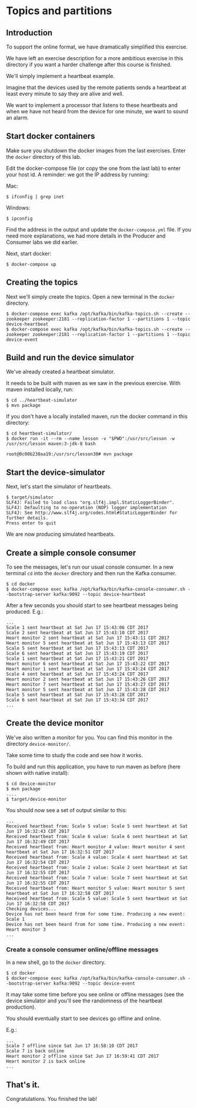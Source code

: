# Topics and partitions

## Introduction

To support the online format, we have dramatically simplified this exercise.

We have left an exercise description for a more ambitious exercise in this directory if you want a harder challenge after this course is finished.

We'll simply implement a heartbeat example.

Imagine that the devices used by the remote patients sends a heartbeat at least every minute to say they are alive and well.

We want to implement a processor that listens to these heartbeats and when we have not heard from the device for one minute, we want to sound an alarm.

## Start docker containers

Make sure you shutdown the docker images from the last exercises. Enter the `docker` directory of this lab.

Edit the docker-compose file (or copy the one from the last lab) to enter your host id. A reminder: we got the IP address by running:

Mac:

```
$ ifconfig | grep inet
```

Windows:

```
$ ipconfig
```

Find the address in the output and update the `docker-compose.yml` file. If you need more explanations, we had more details in the Producer and Consumer labs we did earlier.

Next, start docker:

```
$ docker-compose up
```

## Creating the topics

Next we'll simply create the topics. Open a new terminal in the `docker` directory.

```
$ docker-compose exec kafka /opt/kafka/bin/kafka-topics.sh --create --zookeeper zookeeper:2181 --replication-factor 1 --partitions 1 --topic device-heartbeat
$ docker-compose exec kafka /opt/kafka/bin/kafka-topics.sh --create --zookeeper zookeeper:2181 --replication-factor 1 --partitions 1 --topic device-event
```

## Build and run the device simulator

We've already created a heartbeat simulator.

It needs to be built with maven as we saw in the previous exercise. With maven installed locally, run:

```
$ cd ../heartbeat-simulator
$ mvn package
```

If you don't have a locally installed maven, run the docker command in this directory:

```
$ cd heartbeat-simulator/
$ docker run -it --rm --name lesson -v "$PWD":/usr/src/lesson -w /usr/src/lesson maven:3-jdk-8 bash

root@0c00b230aa19:/usr/src/lesson30# mvn package
```

## Start the device-simulator

Next, let's start the simulator of heartbeats.

```
$ target/simulator
SLF4J: Failed to load class "org.slf4j.impl.StaticLoggerBinder".
SLF4J: Defaulting to no-operation (NOP) logger implementation
SLF4J: See http://www.slf4j.org/codes.html#StaticLoggerBinder for further details.
Press enter to quit
```

We are now producing simulated heartbeats.

## Create a simple console consumer

To see the messages, let's run our usual console consumer. In a new terminal `cd` into the `docker` directory and then run the Kafka consumer.

```
$ cd docker
$ docker-compose exec kafka /opt/kafka/bin/kafka-console-consumer.sh --bootstrap-server kafka:9092 --topic device-heartbeat
```

After a few seconds you should start to see heartbeat messages being produced. E.g.:

```
...
Scale 1 sent heartbeat at Sat Jun 17 15:43:06 CDT 2017
Scale 2 sent heartbeat at Sat Jun 17 15:43:10 CDT 2017
Heart monitor 2 sent heartbeat at Sat Jun 17 15:43:11 CDT 2017
Heart monitor 5 sent heartbeat at Sat Jun 17 15:43:13 CDT 2017
Scale 5 sent heartbeat at Sat Jun 17 15:43:13 CDT 2017
Scale 6 sent heartbeat at Sat Jun 17 15:43:19 CDT 2017
Scale 1 sent heartbeat at Sat Jun 17 15:43:21 CDT 2017
Heart monitor 6 sent heartbeat at Sat Jun 17 15:43:22 CDT 2017
Heart monitor 1 sent heartbeat at Sat Jun 17 15:43:24 CDT 2017
Scale 4 sent heartbeat at Sat Jun 17 15:43:24 CDT 2017
Heart monitor 2 sent heartbeat at Sat Jun 17 15:43:26 CDT 2017
Heart monitor 7 sent heartbeat at Sat Jun 17 15:43:27 CDT 2017
Heart monitor 5 sent heartbeat at Sat Jun 17 15:43:28 CDT 2017
Scale 5 sent heartbeat at Sat Jun 17 15:43:28 CDT 2017
Scale 6 sent heartbeat at Sat Jun 17 15:43:34 CDT 2017
...
```

## Create the device monitor

We've also written a monitor for you. You can find this monitor in the directory `device-monitor/`.

Take some time to study the code and see how it works.

To build and run this application, you have to run maven as before (here shown with native install):

```
$ cd device-monitor
$ mvn package
....
$ target/device-monitor
```

You should now see a set of output similar to this:

```
...
Received heartbeat from: Scale 5 value: Scale 5 sent heartbeat at Sat Jun 17 16:32:43 CDT 2017
Received heartbeat from: Scale 6 value: Scale 6 sent heartbeat at Sat Jun 17 16:32:49 CDT 2017
Received heartbeat from: Heart monitor 4 value: Heart monitor 4 sent heartbeat at Sat Jun 17 16:32:51 CDT 2017
Received heartbeat from: Scale 4 value: Scale 4 sent heartbeat at Sat Jun 17 16:32:54 CDT 2017
Received heartbeat from: Scale 2 value: Scale 2 sent heartbeat at Sat Jun 17 16:32:55 CDT 2017
Received heartbeat from: Scale 7 value: Scale 7 sent heartbeat at Sat Jun 17 16:32:55 CDT 2017
Received heartbeat from: Heart monitor 5 value: Heart monitor 5 sent heartbeat at Sat Jun 17 16:32:58 CDT 2017
Received heartbeat from: Scale 5 value: Scale 5 sent heartbeat at Sat Jun 17 16:32:58 CDT 2017
Checking devices...
Device has not been heard from for some time. Producing a new event: Scale 1
Device has not been heard from for some time. Producing a new event: Heart monitor 3
...
```

### Create a console consumer online/offline messages

In a new shell, go to the `docker` directory.

```
$ cd docker
$ docker-compose exec kafka /opt/kafka/bin/kafka-console-consumer.sh --bootstrap-server kafka:9092 --topic device-event
```

It may take some time before you see online or offline messages (see the device simulator and you'll see the randomness of the heartbeat production).

You should eventually start to see devices go offline and online.

E.g.:

```
...
Scale 7 offline since Sat Jun 17 16:58:10 CDT 2017
Scale 7 is back online
Heart monitor 2 offline since Sat Jun 17 16:59:41 CDT 2017
Heart monitor 2 is back online
...
```

## That's it.

Congratulations. You finished the lab!
